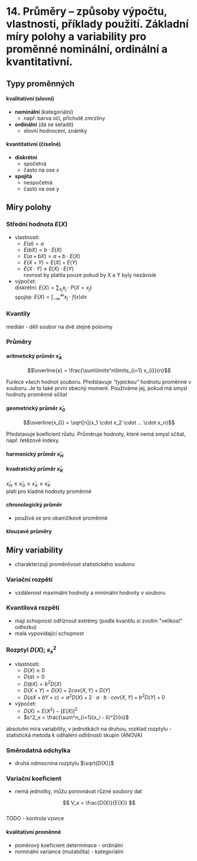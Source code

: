 # 14. Průměry – způsoby výpočtu, vlastnosti, příklady použití. Základní míry polohy a variability pro proměnné nominální, ordinální a kvantitativní.



## Typy proměnných

#### kvalitativní (slovní) 
- **nominální** (kategoriální)
  - např. barva očí, příchutě zmrzliny
- **ordinální** (dá se seřadit) 
  - slovní hodnocení, známky

#### kvantitativní (číselné)
- **diskrétní** 
  - spočetná 
  - často na ose x
- **spojitá** 
  - nespočetná 
  - často na ose y


## Míry polohy

### Střední hodnota $E(X)$
- vlastnosti: 
  - $E(a) = a$
  - $E(bX) = b \cdot E(X)$
  - $E(a + bX) = a + b \cdot E(X)$
  - $E(X + Y) = E(X) + E(Y)$
  - $E(X \cdot Y) \not= E(X) \cdot E(Y)$     
  rovnost by platila pouze pokud by X a Y byly nezávislé 
- výpočet:  
   diskrétní:  $E(X) = \sum_{x_j} x_j \cdot P(X=x_j)$  
   spojité: $E(X) = \int_{-\infty}^{\infty} x_j \cdot f(x) dx$

### Kvantily 

medián - dělí soubor na dvě stejné poloviny

### Průměry 

#### aritmetický průměr $x̄_A$
$$\overline{x} = \frac{\sum\limits^n\limits_{i=1} x_{i}}{n}$$ 

Funkce všech hodnot souboru. Představuje *"typickou"* hodnotu proměnné v souboru. Je to také první obecný moment. Používáme jej, pokud má smysl hodnoty proměnné sčítat

#### geometrický průměr $x̄_G$

$$\overline{x_G} = \sqrt[n]{x_1 \cdot x_2 \cdot ... \cdot x_n}$$ 

Představuje koeficient růstu. Průměruje hodnoty, které nemá smysl sčítat, např. řetězové indexy.

#### harmonický průměr $x̄_H$

#### kvadratický průměr $x̄_K$

$x̄_H \le x̄_G \le x̄_A \le x̄_K$  
   platí pro kladné hodnoty proměnné 


#### chronologický průměr 
- používá se pro okamžikové proměnné 

#### klouzavé průměry 


## Míry variability 
 - charakterizují proměnlivost statistického souboru 

### Variační rozpětí  
- vzdálenost maximální hodnoty a minimální hodnoty v souboru 

### Kvantilová rozpětí 
- mají schopnost odříznout extrémy (podle kvantilu si zvolím "velikost" odřezku)
- malá vypovídající schopnost 

### Rozptyl $D(X)$; $s^2_x$
- vlastnosti: 
  - $D(X) \ge 0$
  - $D(a) = 0$
  - $D(bX) =  b^2 D(X)$ 
  - $D(X+Y) = D(X) + 2cov(X,Y) + D(Y)$ 
  - $D(aX+bY+c) = a^2D(X) + 2  \cdot a \cdot b \cdot cov(X,Y) + b^2D(Y) + 0$ 
- výpočet: 
  - $D(X) = E(X^2) - [E(X)]^2$
  - $s^2_x = \frac{\sum^n_{i=1}(x_i -  x̄)^2}{n}$


absolutní míra variability, v jednotkách na druhou, 
rozklad rozptylu - statistická metoda k odhalení odlišnosti skupin (ANOVA) 


### Směrodatná odchylka 
- druhá odmocnina rozptylu $\sqrt{D(X)}$

### Variační koeficient 
- nemá jednotky, můžu porovnávat různé soubory dat

$$ V_x = \frac{D(X)}{E(X)} $$  
TODO - kontrola vzorce 

#### kvalitativní proměnné 
- poměrový koeficient determinace - ordinální 
- nominální variance (mutabilita) - kategoriální 






